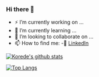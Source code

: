 ### Hi there 👋

<!--
**korede97/korede97** is a ✨ _special_ ✨ repository because its `README.md` (this file) appears on your GitHub profile.

-->

- ⚡ I’m currently working on ...
- 🌱 I’m currently learning ...
- 👯 I’m looking to collaborate on ...
- 📫 How to find me:
    -🏢 [LinkedIn](https://www.linkedin.com/in/khuyen-tran-1ab926151/)
    
[![Korede's github stats](https://github-readme-stats.vercel.app/api?username=korede97&count_private=true&show_icons=true&theme=radical&hide_rank=false)](https://github.com/korede97/github-readme-stats)

[![Top Langs](https://github-readme-stats.vercel.app/api/top-langs/?username=anuraghazra)](https://github.com/korede97/github-readme-stats)
